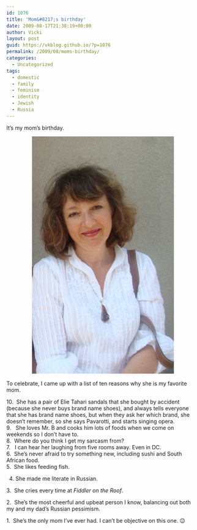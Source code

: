 ```yaml
---
id: 1076
title: 'Mom&#8217;s birthday'
date: 2009-08-17T21:38:19+00:00
author: Vicki
layout: post
guid: https://vkblog.github.io/?p=1076
permalink: /2009/08/moms-birthday/
categories:
  - Uncategorized
tags:
  - domestic
  - family
  - feminism
  - identity
  - Jewish
  - Russia
---
```

It&#8217;s my mom&#8217;s birthday.

<p style="text-align: center;">
  <a href="https://raw.githubusercontent.com/vkblog/vkblog.github.io/master/public/img/2009/08/DSC02198.JPG"></a><a href="https://raw.githubusercontent.com/vkblog/vkblog.github.io/master/public/img/2009/08/DSC02023.JPG"><img class="aligncenter size-full wp-image-1079" title="DSC02023" src="https://raw.githubusercontent.com/vkblog/vkblog.github.io/master/public/img/2009/08/DSC02023.JPG" alt="DSC02023" width="371" height="621" /></a>
</p>

<p style="text-align: left;">
  To celebrate, I came up with a list of ten reasons why she is my favorite mom.
</p>

<p style="text-align: left;">
  10.  She has a pair of Elie Tahari sandals that she bought by accident (because she never buys brand name shoes), and always tells everyone that she has brand name shoes, but when they ask her which brand, she doesn&#8217;t remember, so she says Pavarotti, and starts singing opera.<br /> 9.   She loves Mr. B and cooks him lots of foods when we come on weekends so I don&#8217;t have to.<br /> 8.  Where do you think I get my sarcasm from?<br /> 7.   I can hear her laughing from five rooms away. Even in DC.<br /> 6.  She&#8217;s never afraid to try something new, including sushi and South African food.<br /> 5.  She likes feeding fish.
</p>



4. She made me literate in Russian.
  
3.  She cries every time at _Fiddler on the Roof_.
  
2.  She&#8217;s the most cheerful and upbeat person I know, balancing out both my and my dad&#8217;s Russian pessimism.
  
1.  She&#8217;s the only mom I&#8217;ve ever had. I can&#8217;t be objective on this one. 😉

<p style="text-align: left;">
  <p style="text-align: left;">